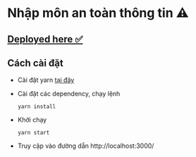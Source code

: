 # Nhập môn an toàn thông tin ⚠

## [Deployed here ✅](https://inspiring-lamport-94b0b6.netlify.app/)

## Cách cài đặt

- Cài đặt yarn [tại đây](https://yarnpkg.com/)
- Cài đặt các dependency, chạy lệnh
  
  ```
  yarn install
  ```
- Khởi chạy
  ```
  yarn start
  ```
- Truy cập vào đường dẫn http://localhost:3000/